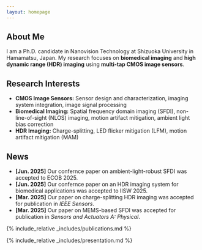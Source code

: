 ```yaml
---
layout: homepage
---
```


## About Me

I am a Ph.D. candidate in Nanovision Technology at Shizuoka University in Hamamatsu, Japan. My research focuses on **biomedical imaging** and **high dynamic range (HDR) imaging** using **multi-tap CMOS image sensors**.

## Research Interests

- **CMOS Image Sensors:** Sensor design and characterization, imaging system integration, image signal processing  
- **Biomedical Imaging:** Spatial frequency domain imaging (SFDI), non-line-of-sight (NLOS) imaging, motion artifact mitigation, ambient light bias correction  
- **HDR Imaging:** Charge-splitting, LED flicker mitigation (LFM), motion artifact mitigation (MAM)

## News

- **[Jun. 2025]** Our confernce paper on ambient-light-robust SFDI was accepted to ECOB 2025.  
- **[Jun. 2025]** Our confernce paper on an HDR imaging system for biomedical applications was accepted to IISW 2025.  
- **[Mar. 2025]** Our paper on charge-splitting HDR imaging was accepted for publication in *IEEE Sensors*.  
- **[Mar. 2025]** Our paper on MEMS-based SFDI was accepted for publication in *Sensors and Actuators A: Physical*.

{% include_relative _includes/publications.md %}

{% include_relative _includes/presentation.md %}
